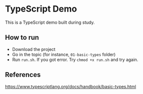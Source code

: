 # TypeScript Demo

This is a TypeScript demo built during study.


## How to run

* Download the project
* Go in the topic (for instance, `01-basic-types` folder)
* Run `run.sh`. If you got error. Try `chmod +x run.sh` and try again.


## References

https://www.typescriptlang.org/docs/handbook/basic-types.html